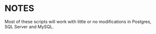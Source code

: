 # NOTES

Most of these scripts will work with little or no modifications in Postgres, SQL Server and MySQL.